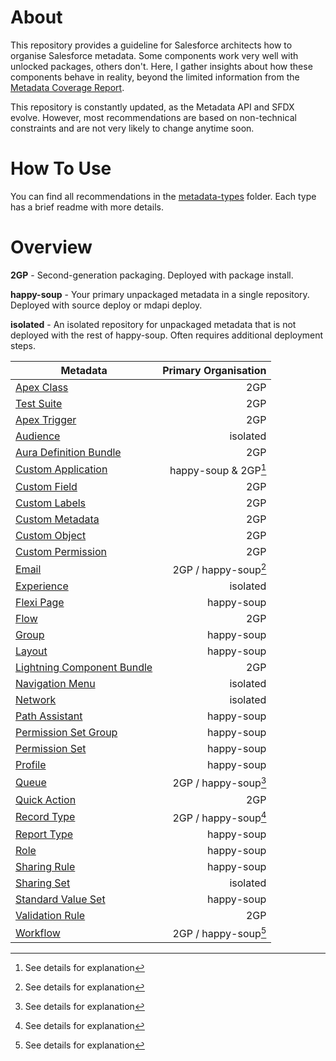 # About

This repository provides a guideline for Salesforce architects how to organise Salesforce metadata. Some components work very well with unlocked packages, others don't.
Here, I gather insights about how these components behave in reality, beyond the limited information from the [Metadata Coverage Report](https://mdcoverage.secure.force.com/docs/metadata-coverage).

This repository is constantly updated, as the Metadata API and SFDX evolve. However, most recommendations are based on non-technical constraints and are not very likely to change anytime soon.

# How To Use

You can find all recommendations in the [metadata-types](metadata-types) folder. Each type has a brief readme with more details.

# Overview

**2GP** - Second-generation packaging. Deployed with package install.

**happy-soup** - Your primary unpackaged metadata in a single repository. Deployed with source deploy or mdapi deploy.

**isolated** - An isolated repository for unpackaged metadata that is not deployed with the rest of happy-soup. Often requires additional deployment steps.

| Metadata                                                                   | Primary Organisation |
| -------------------------------------------------------------------------- | -------------------: |
| [Apex Class](metadata-types/apex-class.md)                                 |                  2GP |
| [Test Suite](metadata-types/apex-test-suite.md)                            |                  2GP |
| [Apex Trigger](metadata-types/apex-trigger.md)                             |                  2GP |
| [Audience](metadata-types/audience.md)                                     |             isolated |
| [Aura Definition Bundle](metadata-types/aura-definition-bundle.md)         |                  2GP |
| [Custom Application](metadata-types/custom-application.md)                 | happy-soup & 2GP[^*] |
| [Custom Field](metadata-types/custom-field.md)                             |                  2GP |
| [Custom Labels](metadata-types/custom-labels.md)                           |                  2GP |
| [Custom Metadata](metadata-types/custom-metadata.md)                       |                  2GP |
| [Custom Object](metadata-types/custom-object.md)                           |                  2GP |
| [Custom Permission](metadata-types/custom-permission.md)                   |                  2GP |
| [Email](metadata-types/email.md)                                           | 2GP / happy-soup[^*] |
| [Experience](metadata-types/experience.md)                                 |             isolated |
| [Flexi Page](metadata-types/flexi-page.md)                                 |           happy-soup |
| [Flow](metadata-types/flow.md)                                             |                  2GP |
| [Group](metadata-types/group.md)                                           |           happy-soup |
| [Layout](metadata-types/layout.md)                                         |           happy-soup |
| [Lightning Component Bundle](metadata-types/lightning-component-bundle.md) |                  2GP |
| [Navigation Menu](metadata-types/navigation-menu.md)                       |             isolated |
| [Network](metadata-types/network.md)                                       |             isolated |
| [Path Assistant](metadata-types/path-assistant.md)                         |           happy-soup |
| [Permission Set Group](metadata-types/permission-set-group.md)             |           happy-soup |
| [Permission Set](metadata-types/permission-set.md)                         |           happy-soup |
| [Profile](metadata-types/profile.md)                                       |           happy-soup |
| [Queue](metadata-types/queue.md)                                           | 2GP / happy-soup[^*] |
| [Quick Action](metadata-types/quick-action.md)                             |                  2GP |
| [Record Type](metadata-types/record-type.md)                               | 2GP / happy-soup[^*] |
| [Report Type](metadata-types/report-type.md)                               |           happy-soup |
| [Role](metadata-types/role.md)                                             |           happy-soup |
| [Sharing Rule](metadata-types/sharing-rule.md)                             |           happy-soup |
| [Sharing Set](metadata-types/sharing-set.md)                               |             isolated |
| [Standard Value Set](metadata-types/standard-value-set.md)                 |           happy-soup |
| [Validation Rule](metadata-types/validation-rule.md)                       |                  2GP |
| [Workflow](metadata-types/workflow.md)                                     | 2GP / happy-soup[^*] |

[^*]: See details for explanation
